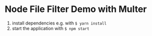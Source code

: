 # Node File Filter Demo with Multer

1. install dependencies e.g. with `$ yarn install`
2. start the application with `$ npm start`
